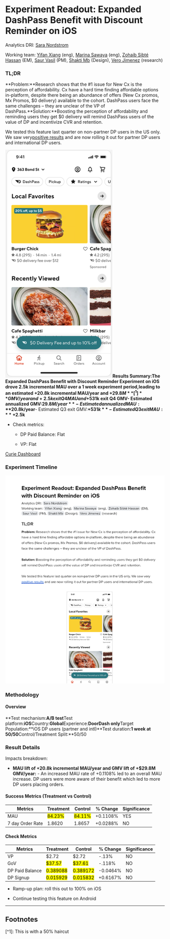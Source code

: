 # Experiment Readout: Expanded DashPass Benefit with Discount Reminder on iOS

Analytics DRI: [Sara Nordstrom](mailto:sara.nordstrom@doordash.com)

Working team: [Yifan Xiang](mailto:yifan.xiang@doordash.com) (eng), [Marina Sawaya](mailto:marina.mukhina@doordash.com) (eng), [Zohaib Sibté Hassan](mailto:zohaib.hassan@doordash.com) (EM), [Saur Vasil](mailto:saur.vasil@doordash.com) (PM), [Shakti Mb](mailto:shakti.m@doordash.com) (Design), [Vero Jimenez](mailto:veronica.jimenez@doordash.com) (research)

### TL;DR

**Problem:**Research shows that the #1 issue for New Cx is the perception of affordability. Cx have a hard time finding affordable options in-platform, despite there being an abundance of offers (New Cx promos, Mx Promos, $0 delivery) available to the cohort. DashPass users face the same challenges – they are unclear of the VP of DashPass.**Solution:**Boosting the perception of affordability and reminding users they get $0 delivery will remind DashPass users of the value of DP and incentivize CVR and retention.

We tested this feature last quarter on non-partner DP users in the US only. We saw very[positive results](https://docs.google.com/document/d/1rRBm1kiFunQaMwEFQQCTog4fjKGKnQTHlbqZ7tPZ7fg/edit#heading=h.wa7bm2c0ccta) and are now rolling it out for partner DP users and international DP users.

![Drawing 1](images/image_1.png)**Results Summary:**The Expanded DashPass Benefit with Discount Reminder Experiment on iOS drove 2.5k incremental MAU over a 1 week experiment period,**leading to an estimated +20.8k incremental MAU/year and +$29.8M**[^1]**GMV/year and +2.5k exit Q4 MAU and +$531k exit Q4 GMV**- Estimated annualized GMV:**$29.8M/year**- Estimated annualized MAU:**$20.8k/year**- Estimated Q3 exit GMV:**+$531k**- Estimated Q3 exit MAU:**+$2.5k**

- Check metrics:

  - DP Paid Balance: Flat

  - VP: Flat

[Curie Dashboard](https://admin-gateway.doordash.com/decision-systems/experiments/a058a9a6-a2b7-4dd3-ae30-c102b64c59c5?analysisId=f4cb12a9-4b50-426b-b019-c1d82aca6bd5)

### Experiment Timeline

![Drawing 2](images/drawing_2_thumbnail.png)

### Methodology

#### Overview

**Test mechanism:**A/B test**Test platform:**iOS**Country:**Global**Experience:**DoorDash only**Target Population:**iOS DP users (partner and intl)**Test duration:**1 week at 50/50**Control/Treatment Split:**50/50

### Result Details

Impacts breakdown:

- **MAU lift of +20.8k incremental MAU/year and GMV lift of +$29.8M GMV/year:** - An increased MAU rate of +0.1108% led to an overall MAU increase. DP users were more aware of their benefit which led to more DP users placing orders.

#### Success Metrics (Treatment vs Control)

| **Metrics**|**Treatment**|**Control**|**% Change**|**Significance**|
| --- | --- | --- | --- | --- |
| MAU | <mark>84.23%</mark> | <mark>84.11%</mark> | +0.1108% | YES |
| 7 day Order Rate | 1.8620 | 1.8657 | +0.0288% | NO |

#### Check Metrics

|**Metrics**|**Treatment**|**Control**|**% Change**|**Significance**|
| --- | --- | --- | --- | --- |
| VP | $2.72 | $2.72 | -.13% | NO |
| GoV | <mark>$37.57</mark> | <mark>$37.61</mark> | -.118% | NO |
| DP Paid Balance | <mark>0.389088 </mark> | <mark>0.389172 </mark> | -0.0464% | NO |
| DP Signup | <mark>0.015929 </mark> | <mark>0.015832 </mark> | +0.6167% | NO |**Next steps:**

- Ramp-up plan: roll this out to 100% on iOS

- Continue testing this feature on Android
---
## Footnotes

\[^1\]: This is with a 50% haircut
